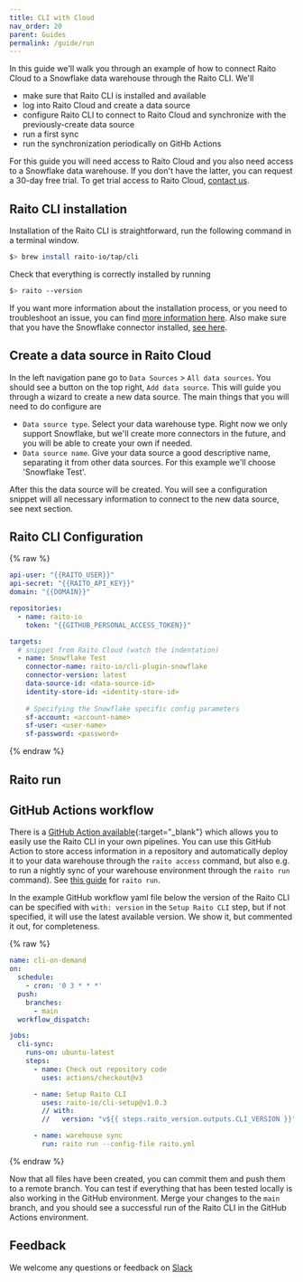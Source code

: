 ```yaml
---
title: CLI with Cloud
nav_order: 20
parent: Guides
permalink: /guide/run
---
```


In this guide we'll walk you through an example of how to connect Raito Cloud to a Snowflake data warehouse through the Raito CLI. We'll 
- make sure that Raito CLI is installed and available
- log into Raito Cloud and create a data source
- configure Raito CLI to connect to Raito Cloud and synchronize with the previously-create data source
- run a first sync
- run the synchronization periodically on GitHb Actions
  
For this guide you will need access to Raito Cloud and you also need access to a Snowflake data warehouse. 
If you don't have the latter, you can request a 30-day free trial. To get trial access to Raito Cloud, [contact us](https://www.raito.io). 


## Raito CLI installation

Installation of the Raito CLI is straightforward, run the following command in a terminal window.
```bash
$> brew install raito-io/tap/cli
```

Check that everything is correctly installed by running
```bash
$> raito --version
```

If you want more information about the installation process, or you need to troubleshoot an issue, you can find [more information here](/cli/installation). Also make sure that you have the Snowflake connector installed, [see here](/cli/installation#-to-a-data-source). 

## Create a data source in Raito Cloud

In the left navigation pane go to `Data Sources` > `All data sources`. You should see a button on the top right, `Add data source`. This will guide you through a wizard to create a new data source. The main things that you will need to do configure are 

* `Data source type`. Select your data warehouse type. Right now we only support Snowflake, but we'll create more connectors in the future, and you will be able to create your own if needed. 
* `Data source name`. Give your data source a good descriptive name, separating it from other data sources. For this example we'll choose 'Snowflake Test'. 

After this the data source will be created. You will see a configuration snippet will all necessary information to connect to the new data source, see next section. 

## Raito CLI Configuration

{% raw %}
```yaml
api-user: "{{RAITO_USER}}"
api-secret: "{{RAITO_API_KEY}}"
domain: "{{DOMAIN}}"

repositories:
  - name: raito-io
    token: "{{GITHUB_PERSONAL_ACCESS_TOKEN}}"

targets:
  # snippet from Raito Cloud (watch the indentation)
  - name: Snowflake Test 
    connector-name: raito-io/cli-plugin-snowflake
    connector-version: latest
    data-source-id: <data-source-id>
    identity-store-id: <identity-store-id>
    
    # Specifying the Snowflake specific config parameters
    sf-account: <account-name>
    sf-user: <user-name>
    sf-password: <password>
```
{% endraw %}


## Raito run

## GitHub Actions workflow

There is a [GitHub Action available](https://github.com/raito-io/cli-setup){:target="_blank"} which allows you to easily use the Raito CLI in your own pipelines. You can use this GitHub Action to
store access information in a repository and automatically deploy it to your data warehouse through the `raito access` command, but also e.g. to run a nightly sync of your warehouse environment through the `raito run` command). See [this guide](/guide/run) for `raito run`. 

In the example GitHub workflow yaml file below the version of the Raito CLI can be specified with `with: version` in the `Setup Raito CLI` step, but if not specified, it will use the latest available version. We show it, but commented it out, for completeness. 

{% raw %}
```yaml
name: cli-on-demand
on: 
  schedule:    
    - cron: '0 3 * * *'
  push:
    branches:
      - main
  workflow_dispatch:

jobs:
  cli-sync:
    runs-on: ubuntu-latest
    steps:
      - name: Check out repository code
        uses: actions/checkout@v3

      - name: Setup Raito CLI
        uses: raito-io/cli-setup@v1.0.3
        // with:
        //   version: "v${{ steps.raito_version.outputs.CLI_VERSION }}"

      - name: warehouse sync 
        run: raito run --config-file raito.yml
``` 
{% endraw %}

Now that all files have been created, you can commit them and push them to a remote branch. You can test if everything that has been tested locally is also working in the GitHub environment. Merge your changes to the `main` branch, and you should see a successful run of the Raito CLI in the GitHub Actions environment. 

## Feedback 

We welcome any questions or feedback on [Slack](https://raitocommunity.slack.com)
